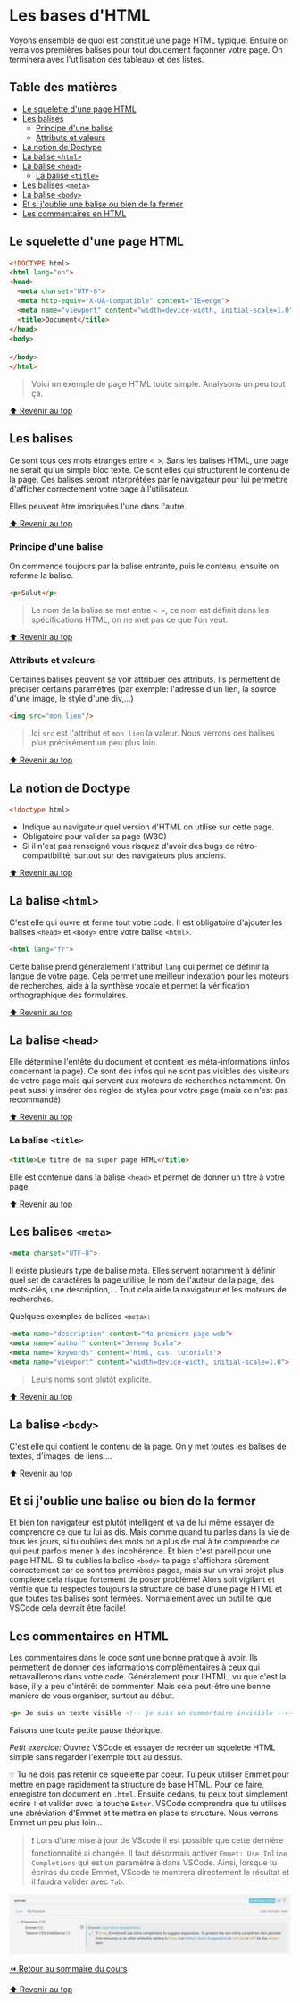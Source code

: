 <!-- omit in toc -->
# Les bases d'HTML

Voyons ensemble de quoi est constitué une page HTML typique. Ensuite on verra vos premières balises pour tout doucement façonner votre page. On terminera avec l'utilisation des tableaux et des listes.

<!-- omit in toc -->
## Table des matières

- [Le squelette d'une page HTML](#le-squelette-dune-page-html)
- [Les balises](#les-balises)
  - [Principe d'une balise](#principe-dune-balise)
  - [Attributs et valeurs](#attributs-et-valeurs)
- [La notion de Doctype](#la-notion-de-doctype)
- [La balise `<html>`](#la-balise-html)
- [La balise `<head>`](#la-balise-head)
  - [La balise `<title>`](#la-balise-title)
- [Les balises `<meta>`](#les-balises-meta)
- [La balise `<body>`](#la-balise-body)
- [Et si j'oublie une balise ou bien de la fermer](#et-si-joublie-une-balise-ou-bien-de-la-fermer)
- [Les commentaires en HTML](#les-commentaires-en-html)

## Le squelette d'une page HTML

```html
<!DOCTYPE html>
<html lang="en">
<head>
  <meta charset="UTF-8">
  <meta http-equiv="X-UA-Compatible" content="IE=edge">
  <meta name="viewport" content="width=device-width, initial-scale=1.0">
  <title>Document</title>
</head>
<body>
  
</body>
</html>
```

> Voici un exemple de page HTML toute simple. Analysons un peu tout ça.

[:arrow_up: Revenir au top](#table-des-matières)

## Les balises

Ce sont tous ces mots étranges entre `< >`. Sans les balises HTML, une page ne serait qu'un simple bloc texte. Ce sont elles qui structurent le contenu de la page. Ces balises seront interprétées par le navigateur pour lui permettre d'afficher correctement votre page à l'utilisateur.

Elles peuvent être imbriquées l'une dans l'autre.

[:arrow_up: Revenir au top](#table-des-matières)

### Principe d'une balise

On commence toujours par la balise entrante, puis le contenu, ensuite on referme la balise.

```html
<p>Salut</p>
```

> Le nom de la balise se met entre `< >`, ce nom est définit dans les spécifications HTML, on ne met pas ce que l'on veut.

[:arrow_up: Revenir au top](#table-des-matières)

### Attributs et valeurs

Certaines balises peuvent se voir attribuer des attributs. Ils permettent de préciser certains paramètres (par exemple: l'adresse d'un lien, la source d'une image, le style d'une div,...)

```html
<img src="mon lien"/>
```

> Ici `src` est l'attribut et `mon lien` la valeur. Nous verrons des balises plus précisément un peu plus loin.

[:arrow_up: Revenir au top](#table-des-matières)

## La notion de Doctype

```html
<!doctype html>
```

- Indique au navigateur quel version d'HTML on utilise sur cette page.
- Obligatoire pour valider sa page (W3C)
- Si il n'est pas renseigné vous risquez d'avoir des bugs de rétro-compatibilité, surtout sur des navigateurs plus anciens.

[:arrow_up: Revenir au top](#table-des-matières)

## La balise `<html>`

C'est elle qui ouvre et ferme tout votre code. Il est obligatoire d'ajouter les balises `<head>` et `<body>` entre votre balise `<html>`.

```html
<html lang="fr">
```

Cette balise prend généralement l'attribut `lang` qui permet de définir la langue de votre page. Cela permet une meilleur indexation pour les moteurs de recherches, aide à la synthèse vocale et permet la vérification orthographique des formulaires.

[:arrow_up: Revenir au top](#table-des-matières)

## La balise `<head>`

Elle détermine l'entête du document et contient les méta-informations (infos concernant la page). Ce sont des infos qui ne sont pas visibles des visiteurs de votre page mais qui servent aux moteurs de recherches notamment. On peut aussi y insérer des règles de styles pour votre page (mais ce n'est pas recommandé).

[:arrow_up: Revenir au top](#table-des-matières)

### La balise `<title>`

```html
<title>Le titre de ma super page HTML</title>
```

Elle est contenue dans la balise `<head>` et permet de donner un titre à votre page.

[:arrow_up: Revenir au top](#table-des-matières)

## Les balises `<meta>`

```html
<meta charset="UTF-8">
```

Il existe plusieurs type de balise meta. Elles servent notamment à définir quel set de caractères la page utilise, le nom de l'auteur de la page, des mots-clés, une description,... Tout cela aide la navigateur et les moteurs de recherches.

Quelques exemples de balises `<meta>`:

```html
<meta name="description" content="Ma première page web">
<meta name="author" content="Jeremy Scala">
<meta name="keywords" content="html, css, tutorials">
<meta name="viewport" content="width=device-width, initial-scale=1.0">
```

> Leurs noms sont plutôt explicite.

[:arrow_up: Revenir au top](#table-des-matières)

## La balise `<body>`

C'est elle qui contient le contenu de la page. On y met toutes les balises de textes, d'images, de liens,...

[:arrow_up: Revenir au top](#table-des-matières)

## Et si j'oublie une balise ou bien de la fermer

Et bien ton navigateur est plutôt intelligent et va de lui même essayer de comprendre ce que tu lui as dis. Mais comme quand tu parles dans la vie de tous les jours, si tu oublies des mots on a plus de mal à te comprendre ce qui peut parfois mener à des incohérence. Et bien c'est pareil pour une page HTML. Si tu oublies la balise `<body>` ta page s'affichera sûrement correctement car ce sont tes premières pages, mais sur un vrai projet plus complexe cela risque fortement de poser problème! Alors soit vigilant et vérifie que tu respectes toujours la structure de base d'une page HTML et que toutes tes balises sont fermées. Normalement avec un outil tel que VSCode cela devrait être facile!

## Les commentaires en HTML

Les commentaires dans le code sont une bonne pratique à avoir. Ils permettent de donner des informations complémentaires à ceux qui retravaillerons dans votre code. Généralement pour l'HTML, vu que c'est la base, il y a peu d'intérêt de commenter. Mais cela peut-être une bonne manière de vous organiser, surtout au début.

```html
<p> Je suis un texte visible <!-- je suis un commentaire invisible --></p>
```

Faisons une toute petite pause théorique. 

*Petit exercice:* Ouvrez VSCode et essayer de recréer un squelette HTML simple sans regarder l'exemple tout au dessus.

:bulb: Tu ne dois pas retenir ce squelette par coeur. Tu peux utiliser Emmet pour mettre en page rapidement ta structure de base HTML. Pour ce faire, enregistre ton document en `.html`. Ensuite dedans, tu peux tout simplement écrire `!` et valider avec la touche `Enter`. VSCode comprendra que tu utilises une abréviation d'Emmet et te mettra en place ta structure. Nous verrons Emmet un peu plus loin...

> :exclamation: Lors d'une mise à jour de VScode il est possible que cette dernière fonctionnalité ai changée. Il faut désormais activer `Emmet: Use Inline Completions` qui est un paramètre à  dans VSCode. Ainsi, lorsque tu écriras du code Emmet, VScode te montrera directement le résultat et il faudra valider avec `Tab`.

![vscode-emmet-inline](./img/03/vscode-emmet-inline.png)

[:rewind: Retour au sommaire du cours](./README.md#table-des-matières)

[:arrow_up: Revenir au top](#table-des-matières)
